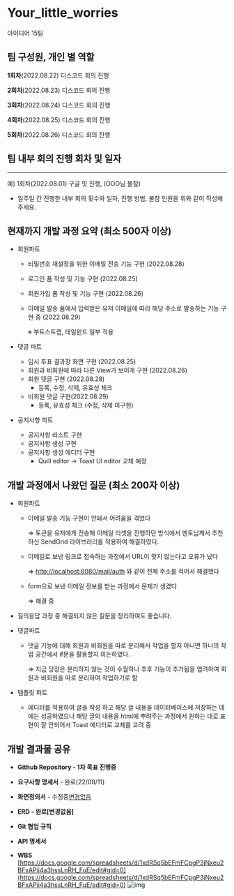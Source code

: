 # Your_little_worries
아이디어 15팀

## 팀 구성원, 개인 별 역할
**1회차**(2022.08.22) 디스코드 회의 진행

**2회차**(2022.08.23) 디스코드 회의 진행

**3회차**(2022.08.24) 디스코드 회의 진행

**4회차**(2022.08.25) 디스코드 회의 진행

**5회차**(2022.08.26) 디스코드 회의 진행


## 팀 내부 회의 진행 회차 및 일자

---

예) 1회차(2022.08.01) 구글 밋 진행, (OOO님 불참)

- 일주일 간 진행한 내부 회의 횟수와 일자, 진행 방법, 불참 인원을 위와 같이 작성해 주세요.

## 현재까지 개발 과정 요약 (최소 500자 이상)

- 회원파트
    - 비밀번호 재설정을 위한 이메일 전송 기능 구현 (2022.08.28)
    - 로그인 폼 작성 및 기능 구현 (2022.08.25)
    - 회원가입 폼 작성 및 기능 구현 (2022.08.26)
    - 이메일 발송 폼에서 입력받은 유저 이메일에 따라 해당 주소로 발송하는 기능 구현 중 (2022.08.29)
    
      ※ 부트스트랩, 테일윈드 일부 적용
      
- 댓글 파트
    - 임시 투표 결과창 화면 구현 (2022.08.25)
    - 회원과 비회원에 따라 다른 View가 보이게 구현 (2022.08.26)
    - 회원 댓글 구현  (2022.08.28)
        - 등록, 수정, 삭제, 유효성 체크
    - 비회원 댓글 구현(2022.08.29)
        - 등록, 유효성 체크  (수정, 삭제 미구현)

- 공지사항 파트
    - 공지사항 리스트 구현
    - 공지사항 생성 구현
    - 공지사항 생성 에디터 구현
        - Quill editor → Toast UI editor 교체 예정


## 개발 과정에서 나왔던 질문 (최소 200자 이상)
- 회원파트
    - 이메일 발송 기능 구현이 안돼서 어려움을 겪었다
        
        ⇒ 토큰을 유저에게 전송해 이메일 리셋을 진행하던 방식에서 멘토님께서 추천하신 SendGrid 라이브러리를 적용하여 해결하였다.
        
    - 이메일로 보낸 링크로 접속하는 과정에서 URL이 맞지 않는다고 오류가 났다
        
        ⇒ [http://localhost:8080/mail/auth](http://localhost:8080/mail/auth) 와 같이 전체 주소를 적어서 해결했다
        
    - form으로 보낸 이메일 정보를 받는 과정에서 문제가 생겼다
        
        ⇒ 해결 중


- 질의응답 과정 중 해결되지 않은 질문을 정리하여도 좋습니다.

- 댓글파트
    - 댓글 기능에 대해 회원과 비회원을 따로 분리해서 작업을 할지 아니면 하나의 작업 공간에서 if문을 활용할지 의논하였다.
        
        ⇒ 지금 당장은 분리하지 않는 것이 수월하나 추후 기능이 추가됨을 염려하여 회원과 비회원을 따로 분리하여 작업하기로 함 
        
- 템플릿 파트
    - 에디터를 적용하여 글을 작성 하고 해당 글 내용을 데이터베이스에 저장하는 데에는 성공하였으나 해당 글의 내용을 html에 뿌려주는 과정에서 원하는 대로 표현이 잘 안되어서 Toast 에디터로 교체를 고려 중


## 개발 결과물 공유
- **Github Repository - 1차 목표 진행중**
    
    [](https://github.com/likelion-backendschool/Your_little_worries)
    
- **요구사항 명세서** - 완료(22/08/11)
- **화면정의서** - 수정중[변경없음](22/08/05)
- **ERD - 완료[변경없음]**
- **Git 협업 규칙**
- **API 명세서**
- **WBS** [https://docs.google.com/spreadsheets/d/1xdRSq5bEFmFCpgP3jNxeu2BFxAPii4a3hssLnRH_FuE/edit#gid=0](https://docs.google.com/spreadsheets/d/1xdRSq5bEFmFCpgP3jNxeu2BFxAPii4a3hssLnRH_FuE/edit#gid=0)
![img](https://www.notion.so/4-b92eeebaccfc48dc8a53ea84457b96ce#692e84be96b34aa384a373054a81dc3d)

